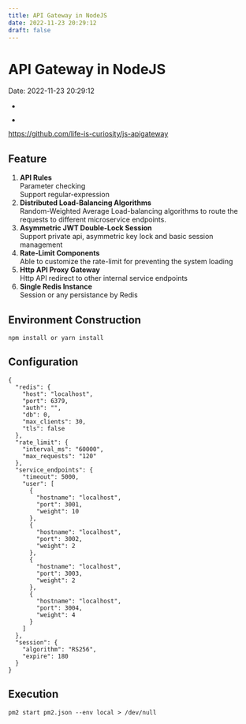 ```yaml
---
title: API Gateway in NodeJS 
date: 2022-11-23 20:29:12 
draft: false
---
```

# API Gateway in NodeJS
Date: 2022-11-23 20:29:12

<!-- wp:jetpack/slideshow {"ids":[4029,4030],"sizeSlug":"large"} -->
<div class="wp-block-jetpack-slideshow aligncenter" data-effect="slide"><div class="wp-block-jetpack-slideshow_container swiper-container"><ul class="wp-block-jetpack-slideshow_swiper-wrapper swiper-wrapper"><li class="wp-block-jetpack-slideshow_slide swiper-slide"><figure><img alt="" class="wp-block-jetpack-slideshow_image wp-image-4029" data-id="4029" src="https://whalefallnotes.blog/wp-content/uploads/2022/05/apigateway-components-1.png?w=1024" /></figure></li><li class="wp-block-jetpack-slideshow_slide swiper-slide"><figure><img alt="" class="wp-block-jetpack-slideshow_image wp-image-4030" data-id="4030" src="https://whalefallnotes.blog/wp-content/uploads/2022/05/auth-login-sequence.png?w=1024" /></figure></li></ul><a class="wp-block-jetpack-slideshow_button-prev swiper-button-prev swiper-button-white" role="button"></a><a class="wp-block-jetpack-slideshow_button-next swiper-button-next swiper-button-white" role="button"></a><a aria-label="Pause Slideshow" class="wp-block-jetpack-slideshow_button-pause" role="button"></a><div class="wp-block-jetpack-slideshow_pagination swiper-pagination swiper-pagination-white"></div></div></div>
<!-- /wp:jetpack/slideshow -->

<!-- wp:paragraph -->
<p><a href="https://github.com/life-is-curiosity/js-apigateway" target="_blank" rel="noreferrer noopener">https://github.com/life-is-curiosity/js-apigateway</a></p>
<!-- /wp:paragraph -->

<!-- wp:heading -->
<h2>Feature</h2>
<!-- /wp:heading -->

<!-- wp:list {"ordered":true} -->
<ol><!-- wp:list-item -->
<li><strong>API Rules</strong><br>Parameter checking<br>Support regular-expression<br></li>
<!-- /wp:list-item -->

<!-- wp:list-item -->
<li><strong>Distributed Load-Balancing Algorithms</strong><br>Random-Weighted Average Load-balancing algorithms to route the requests to different microservice endpoints.<br></li>
<!-- /wp:list-item -->

<!-- wp:list-item -->
<li><strong>Asymmetric JWT Double-Lock Session</strong><br>Support private api, asymmetric key lock and basic session management<br></li>
<!-- /wp:list-item -->

<!-- wp:list-item -->
<li><strong>Rate-Limit Components</strong><br>Able to customize the rate-limit for preventing the system loading<br></li>
<!-- /wp:list-item -->

<!-- wp:list-item -->
<li><strong>Http API Proxy Gateway</strong><br>Http API redirect to other internal service endpoints<br></li>
<!-- /wp:list-item -->

<!-- wp:list-item -->
<li><strong>Single Redis Instance</strong><br>Session or any persistance by Redis</li>
<!-- /wp:list-item --></ol>
<!-- /wp:list -->

<!-- wp:heading -->
<h2>Environment Construction</h2>
<!-- /wp:heading -->

<!-- wp:code -->
<pre class="wp-block-code"><code>npm install or yarn install</code></pre>
<!-- /wp:code -->

<!-- wp:heading -->
<h2>Configuration</h2>
<!-- /wp:heading -->

<!-- wp:code -->
<pre class="wp-block-code"><code>{
  "redis": {
    "host": "localhost",
    "port": 6379,
    "auth": "",
    "db": 0,
    "max_clients": 30,
    "tls": false
  },
  "rate_limit": {
    "interval_ms": "60000",
    "max_requests": "120"
  },
  "service_endpoints": {
    "timeout": 5000,
    "user": &#091;
      {
        "hostname": "localhost",
        "port": 3001,
        "weight": 10
      },
      {
        "hostname": "localhost",
        "port": 3002,
        "weight": 2
      },
      {
        "hostname": "localhost",
        "port": 3003,
        "weight": 2
      },
      {
        "hostname": "localhost",
        "port": 3004,
        "weight": 4
      }
    ]
  },
  "session": {
    "algorithm": "RS256",
    "expire": 180
  }
}
</code></pre>
<!-- /wp:code -->

<!-- wp:heading -->
<h2>Execution</h2>
<!-- /wp:heading -->

<!-- wp:code -->
<pre class="wp-block-code"><code>pm2 start pm2.json --env local &gt; /dev/null</code></pre>
<!-- /wp:code -->

